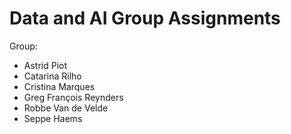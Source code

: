 # Data and AI Group Assignments

Group: 
- Astrid Piot
- Catarina Rilho
- Cristina Marques
- Greg François Reynders
- Robbe Van de Velde
- Seppe Haems